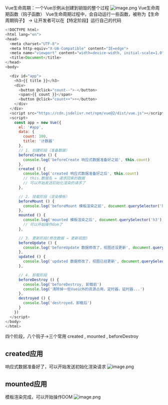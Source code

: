 Vue生命周期：一个Vue示例从创建到销毁的整个过程
![image.png](https://cdn.nlark.com/yuque/0/2023/png/33778458/1691046988327-958ec726-63ee-4551-835c-f5106f4ddb60.png#averageHue=%23faf9f8&clientId=ub324c162-abef-4&from=paste&height=528&id=u8f553076&originHeight=673&originWidth=1889&originalType=binary&ratio=1.274999976158142&rotation=0&showTitle=false&size=437608&status=done&style=none&taskId=u7e7582d5-eca8-42e2-9875-87214d29f5d&title=&width=1481.5686551555682)
Vue生命周期函数（钩子函数）
Vue生命周期过程中，会自动运行一些函数，被称为【生命周期钩子】 -> 让开发者可以在【特定阶段】运行自己的代码
```javascript
<!DOCTYPE html>
<html lang="en">
<head>
  <meta charset="UTF-8">
  <meta http-equiv="X-UA-Compatible" content="IE=edge">
  <meta name="viewport" content="width=device-width, initial-scale=1.0">
  <title>Document</title>
</head>
<body>

  <div id="app">
    <h3>{{ title }}</h3>
    <div>
      <button @click="count--">-</button>
      <span>{{ count }}</span>
      <button @click="count++">+</button>
    </div>
  </div>
  <script src="https://cdn.jsdelivr.net/npm/vue@2/dist/vue.js"></script>
  <script>
    const app = new Vue({
      el: '#app',
      data: {
        count: 100,
        title: '计数器'
      },
      // 1. 创建阶段（准备数据）
      beforeCreate () {
        console.log('beforeCreate 响应式数据准备好之前', this.count)
      },
      created () {
        console.log('created 响应式数据准备好之后', this.count)
        // this.数据名 = 请求回来的数据
        // 可以开始发送初始化渲染的请求了
      },

      // 2. 挂载阶段（渲染模板）
      beforeMount () {
        console.log('beforeMount 模板渲染之前', document.querySelector('h3').innerHTML)
      },
      mounted () {
        console.log('mounted 模板渲染之后', document.querySelector('h3').innerHTML)
        // 可以开始操作dom了
      },

      // 3. 更新阶段(修改数据 → 更新视图)
      beforeUpdate () {
        console.log('beforeUpdate 数据修改了，视图还没更新', document.querySelector('span').innerHTML)
      },
      updated () {
        console.log('updated 数据修改了，视图已经更新', document.querySelector('span').innerHTML)
      },

      // 4. 卸载阶段
      beforeDestroy () {
        console.log('beforeDestroy, 卸载前')
        console.log('清除掉一些Vue以外的资源占用，定时器，延时器...')
      },
      destroyed () {
        console.log('destroyed，卸载后')
      }
    })
  </script>
</body>
</html>
```
四个阶段，八个钩子->三个常用 created , mounted , beforeDestroy
## created应用
响应式数据准备好了，可以开始发送初始化渲染请求
![image.png](https://cdn.nlark.com/yuque/0/2023/png/33778458/1691048595637-4231a49c-d769-4101-8234-710261fb509e.png#averageHue=%237c7b7b&clientId=ub324c162-abef-4&from=paste&height=294&id=u0ea5febe&originHeight=375&originWidth=771&originalType=binary&ratio=1.274999976158142&rotation=0&showTitle=false&size=84428&status=done&style=none&taskId=u1556e904-2e47-46d6-9a38-b334dcd682a&title=&width=604.7058936606369)
## mounted应用
模板渲染完成，可以开始操作DOM
![image.png](https://cdn.nlark.com/yuque/0/2023/png/33778458/1691048643962-43a8d566-f758-40e1-acec-2f2284f2b33f.png#averageHue=%23585656&clientId=ub324c162-abef-4&from=paste&height=256&id=u60549b87&originHeight=326&originWidth=668&originalType=binary&ratio=1.274999976158142&rotation=0&showTitle=false&size=102375&status=done&style=none&taskId=u9c4ebf78-217c-44a8-a2f4-c5329281904&title=&width=523.9215784245207)
